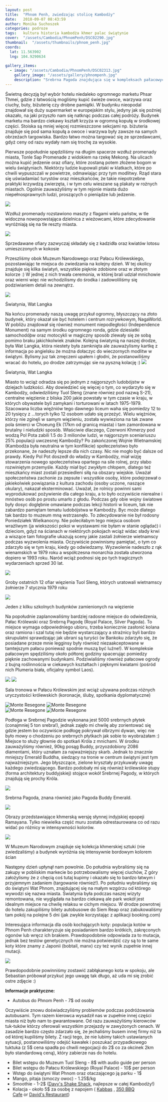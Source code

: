 ```yaml
---
layout: post
title:  "Phnom Penh, zwiedzając stolicę Kambodży"
date:   2018-09-07 08:43:59
author: Monika Suchoszek
categories: podroze
tags:	kultura historia kambodża khmer palac świątynie 
cover:  "/assets/Cambodia/PhnomPenh/DSC02290.jpg"
thumbnail:  "/assets/thumbnails/phnom_penh.jpg"
coords:
  lat: 11.563902
  lng: 104.9290634
  
gallery_items:
  - image: "/assets/Cambodia/PhnomPenh/DSC02313.jpg"
    gallery_image: "/assets/gallery/phnompenh.jpg"
    description: "Srebrna Pagoda znajdująca się w kompleksach pałacowych w Phnom Penh, Kambodża."
---
```


Świetną decyzją był wybór hotelu niedaleko ogromnego marketu Phsar Thmei, gdzie z łatwością mogliśmy kupić świeże owoce, warzywa oraz ciuchy, buty, biżuterię czy drobne pamiątki.
W budynku nieopodal znajdował się duży supermarket w europejskim stylu, jedyny jak się poźniej okazało, na jaki przyszło nam się natknąc podczas całej podróży. Budynek marketu 
ma bardzo ciekawy kształt krzyża w ogromną kopułą w środkowej części. Stoiska są mniej więcej rozmieszczone sekcjami np. biżuteria znajduje się pod sama kopułą a owoce i 
warzywa były zawsze na samych obrzeżach targowiska. Bardzo łatwo można targować się ze sprzedawcami, gdyż ceny od razu wydały nam się trochę za wysokie.

Pierwsze popołudnie spędziliśmy na długim spacerze wzdłuż promenady miasta, Tonle Sap Promenade z widokiem na rzekę Mekong. Na ulicach można kupić jedzenie oraz ofiary, które
zostaną potem złożene bogom w wielu świątyniach. Niektórzy ludzie kupowali ptaki w klatkach, które po chwili wypuszczali w powietrze, odmawiając przy tym modlitwy. Rząd stara
się uświadamiać turystów oraz mieszkańców, że takie niepotrzebne praktyki krzywdzą zwierzęta, i w tym celu wieszane są plakaty w rożnych miastach. Ogolnie zauważyliśmy w tym rejonie
 miasta dużo niepełnosprawnych ludzi, proszących o pieniądze lub jedzenie. 

<img src="/assets/Cambodia/PhnomPenh/DSC02220.1.jpg">
<p class="caption">Wzdłuż promenady rozstawiono maszty z flagami wielu państw, w tle widoczna nowopowstająca dzielnica z wieżowcami, które zdecydowanie wyróżniają się na tle reszty miasta.</p>
<img src="/assets/Cambodia/PhnomPenh/DSC02223.jpg">
<p class="caption">Sprzedawane ofiary zazwyczaj składały się z kadzidła oraz kwiatów lotosu umieszczonych w kokosie</p>

Przeszliśmy obok Muzeum Narodowego oraz Pałacu Królewskiego, pozostawiając te miejsca do zwiedzania na kolejny dzień. W tej okolicy znajduje się kilka światyń, wszystkie pięknie zdobione
oraz w złotym kolorze :) W jednej z nich trwała ceremonia, w której brali udział mnichowie oraz wierni więc nie wchodzilismy do środka i zadowoliliśmy się podziwianiem detali na
zewnątrz.

<img src="/assets/Cambodia/PhnomPenh/DSC02208.JPG">
<p class="caption">Światynia, Wat Langka</p>
Na końcu promenady naszą uwagę przykuł ogromny, błyszczący na złoto budynek, który okazał sie być hotelem i centrum rozrywkowym, NagaWorld. W pobliżu znajdował się również monument
niepodległości (Independence Monument) na samym środku ogromnego ronda, gdzie dziesiatki samochodóþw oraz motocykli w magiczny sposób zlewały się ze sobą pomimo braku jakichkolwiek znaków.
Kolejną światynią na naszej drodze, była Wat Langka, która niestety była zamknięta ale zauważylismy kartkę z informacja po angielsku że można dołaczyc do wieczornych modlitw
w świątyni. Bylismy juz tak zmęczeni upałem i głodni, że postanowiliśmy wracać do hotelu, po drodze zatrzymując sie na pyszną kolację :) 

<img src="/assets/Cambodia/PhnomPenh/DSC02236.jpg">
<p class="caption">Światynia, Wat Langka</p>

Miasto to wciąż odradza się po jednym z najgorszych ludobójstw w dziejach ludzkości. Aby dowiedzieć się więcej o tym, co wydarzyło się w Kambodży, odwiedziliśmy
Tuol Sleng (znane równiez pod nazwą S-21), centralne więzienie z bliska 200 jakie powstały w tym czasie w kraju, w których obywatele byli zamykani i torturowani w latach 1975-1979.
Szacowana liczba więźniów tego dawnego liceum waha się pomiedzy 12 to 20 tysięcy z …torych tylko 12 osobom udało się przeżyć. Wielu więżniów, którzy nie zginęli w samym więzieniu,
została wywieziona na tak zwane pola śmierci w Choeung Ek (17km od granicą miasta) i tam zamordowana w brutalny i nieludzki sposób. Właściwie dlaczego, Czerwoni Khmerzy pod
 wodzą Pol Pota zabili 1.5 do 3 milionów ludzi, w najgorszym sceniariuszu 25% populacji uwczesnej Kambodży? Po zakończonej Wojnie Wietnamskiej (Kambodża była neutralna w tym konflikcie)
 społeczeństwo było przekonane, że nadeszły lepsze dla nich czasy. Nic nie mogło być dalsze od prawdy. Kiedy Pol Pot doszedł do władzy w Kambodży, miał wizję stowarzenia
  nowego społeczeństwa opartego na sile rolnej, przy słabo rozwiniętym przemyśle. Każdy miał być zwykłym chłopem, dlatego też mieszkańcy miast zostali przesiedleni siłą na obszary
  wiejskie. Uważał społeczeństwa zachonie za zepsute i wszystkie osoby, które podejrzewał o jakiekolwiek powiązania z kultura zachodu (osoby uczone, naszące okulary), nakazał
   eksterminować. Uważał, że rolnicy powinni sami wyprodukować pożywienie dla całego kraju, a to było oczywiście nierealne i mnóstwo osób po prostu umarło z głodu. Podczas gdy
   obie wojny światowe były dosyc doglębnie omawiane podczas lekcji historii w liceum, tak nie zabardzo pamiętam tematu ludobójstwa w Kambodży. Byc może dlatego tak bardzo
   to muzeum mną wstrzasnęło. To zdecydowanie nie był rodosny Poniedziałek Wielkanocny. Nie poleciłabym tego miejsca osobom wrażliwym (ja wiekszości pokoi  w wystawami
    nie byłam w stanie oglądać) i dzieciom, gdyż na ścianach w niektórych pokojach wciąż widac słady krwi a wiszące tam fotografie ukazują sceny jakie zastali żołnierze wietnamscy
    podczas wyzwolenia miasta. Oczywiście powinnismy pamiętać, o tym co zdarzyło się w tym kraju, kiedy go odwiedzamy. Wyzwolenie nadeszło z rąk wienamskich w 1979 roku a współczesna
    monarchia została utworzona dopiero w 1993 roku. Naród wciąż podnosi się po tych tragicznych wydarzeniach sprzed 30 lat.

<img src="/assets/Cambodia/PhnomPenh/DSC02243.jpg">
<p class="caption">Groby ostatnich 12 ofiar więzienia Tuol Sleng, których uratowali wietnamscy żołnierze 7 stycznia 1979 roku</p>
<img src="/assets/Cambodia/PhnomPenh/DSC02247.jpg">
<p class="caption">Jeden z kilku szkolnych budynków zamienionych na więzienie</p>

Na popołudnie zaplanowaliśmy bardziej radosne miejsce do odwiedzenia, Pałac Królewski oraz Srebrną Pagodę (Royal Palace, Silver Pagoda). To miejsce wymaga odpowiedniego ubioru,
 trzeba koniecznie zasłonić kolana oraz ramiona i szal tutaj nie będzie wystarczający a strażnicy byli bardzo skrupulatni sprawdzając jak ubrani są turyści (w Bankoku zdarzyło się,
  że posiadane przeze mnie legginsy były również niezaakceptowane w tamtejszym pałacu ponieważ spodnie muszą być luźne!). W kompleksie pałacowym spędziliśmy około półtorej godziny
  spacerując pomiedzy pięknie zachowanymi budynkami. Podziwialiśmy również pałacowe ogrody z bujną roślinnościa w ciekawych kształtach i pięknymi kwiatami (pośród nich Plumeria 
  biała, oficjalny symbol Laos).
  
<img src="/assets/Cambodia/PhnomPenh/DSC02296.JPG">
<img src="/assets/Cambodia/PhnomPenh/DSC02290.jpg">
<p class="caption">Sala tronowa w Pałacu Królewskim jest wciąż używana podczas różnych uryczystości królewskich (koronacje, śluby, spotkania dyplomatyczne)</p>
<div class="row">
  <img src="/assets/Cambodia/PhnomPenh/DSC02284-e1536745786214.jpg" class="column-50" alt="Monte Resegone" />
  <img src="/assets/Cambodia/PhnomPenh/DSC02302-e1536745795589.jpg" class="column-50" alt="Monte Resegone" />
</div>

<div class="row">
  <img src="/assets/Cambodia/PhnomPenh/DSC02324-e1536745911256.jpg" class="column-50" alt="Monte Resegone" />
  <img src="/assets/Cambodia/PhnomPenh/IMG_20180401_164429271.jpg" class="column-50" alt="Monte Resegone" />
</div>

Podłoga w Srebrnej Pagodzie wykonana jest 5000 srebrnych płytek (conajmniej 5 ton srebra!), jednak zajęło mi chwilę aby zorientować się gdzie jestem bo oczywiście podłogę
 pokrywał olbrzymi dywan, więc nie było mowy o chodzeniu po srebrnych płytkach jak sobie to wyobrażałam :) Miejsce to służy głownie do spotkań Króla z mnichami.
  W środku zauważyliśmy również, 90kg 
posąg Buddy, przyozdobiony 2086 diamentami, który uznałam za najważniejszy skarb. Jednak to znacznie mniejszy Emerald Buddha, siedzący na tronie w centrum świątyni jest tym najważniejszym.
Jego błyszczące, zielone kryształy przykuwały uwagę każdego zwiedzającego. Bardzo podobały mi się również królewskie stupy (forma architektury buddyjskiej) stojące wokół Srebrnej Pagody, w których znajdują się prochy Króla.

<img src="/assets/Cambodia/PhnomPenh/DSC02313.jpg">
<p class="caption">Srebrna Pagoda, znana również jako Pagoda Buddy Emerald.</p>
<img src="/assets/Cambodia/PhnomPenh/DSC02307.jpg">
<p class="caption">Obrazy przedstawiające khmerską wersję słynnej indyjskiej epopeji Ramayana. Tylko niewielka część muru została odrestaurowana co od razu widać po różnicy
 w intensywności kolorów.</p>
<img src="/assets/Cambodia/PhnomPenh/DSC02251.jpg">
<p class="caption">W Muzeum Narodowym znajduje się kolekcja khmerskiej sztuki (nie zwiedzaliśmy) a budynek wyróżnia się intensywnie bordowym kolorem ścian</p>

Następny dzień upłynął nam powolnie. Do południa wybraliśmy się na zakupy w pobliskim markecie bo potrzebowalismy więcej ciuchów, Z góry założylismy że z chęcią coś tutaj kupimy
i okazało się to bardzo łatwym i przyjemnym zadaniem (targowanie również!). Po południu wybraliśmy się do świątyni Wat Phnom, znajdującej się na małym wzgórzu od którego
wywodzi się nazwa miasta. Światynia była podczas naszej wizyty remontowana, nie wyglądała na bardzo ciekawą ale park wokół jest idealnym miejsce na chwilę relaksu w cichym miejscu.
W drodze powrotnej do hotelu zakupiliśmy bilety autobusowe do Siem Reap oraz zabukowaliśmy tam pokój na polejne 5 dni (jak zwykle korzystając z aplikacji booking.com)

Interesująca informacja dla osób kochających koty: populacja kotów w Phnom Penh charakteryzuje się posiadaniem bardzo krótkich, zakręconych ogonów lub wręcz ich brakiem.
Prawdopodobnie odpowiada za to mutacja, jednak bez testów genetycznych nie można potwierdzić czy są to te same koty które znamy z Japonii (bobtail, manx) czy też wynik zupełnie
innej mutacji.
 
<img src="/assets/Cambodia/PhnomPenh/DSC02401.jpg">
<p class="caption">Prawdopodobnie powinniśmy zostawić zabłąkanego kota w spokoju, ale Sebastian próbował przykuć jego uwagę tak długo, aż uda mi się zrobić ostre zdjęcie :)</p>

__Informacje praktyczne:__
  * Autobus do Phnom Penh - 7$ od osoby
  
  Oczywiście znowu doświadczyliśmy problemów podczas podróżowania autobusami. Tym razem kierowca wysadził nas w zupełnie innej części miasta niż było nam to gwarantowane.
  Od razu zauważyliśmy kierowców tuk-tuków którzy oferowali wszystkim przejazdy w zawyżonych cenach. W zasadzie bardzo często zdarzało się, że jechaliśmy busem innej firmy
  niż ta od której kupiliśmy bilety. Z racji tego, że nie lubimy takich ustawianych sytuacji, postanowiliśmy odejść kawałek i poszukać przypadkowego tuktuka (z 5$ cena spadła po chwili negocjacji
  do 2$ co za okcinek 2km było standardową ceną), który zabierze nas do hotelu.
  
  * Bilet wstępu do Muzeum Tuol Sleng - 8$ with audio guide per person
  * Bilet wstępu do Pałacu Królewskiego (Royal Palace) - 10$ per person
  * Wstęp do świątyni Wat Phnom oraz otaczającego ją parku - 1$
  * Mango, pitaja (smoczy owoc) - 1.25$/kg
  * Smoothie - 1-2$ (<a href="https://www.tripadvisor.com/Restaurant_Review-g293940-d8568725-Reviews-Davy_s_Shake_Shack-Phnom_Penh.html">Davy's Shake Shack</a>, najlepsze w całej Kambodży!)
  * Kolacja - około 5$ za osobę z napojem ( <a href="https://www.tripadvisor.com/Restaurant_Review-g293940-d2372913-Reviews-Kabbas_Restaurant-Phnom_Penh.html">Kabbas</a> , <a href="https://www.tripadvisor.com/Restaurant_Review-g293940-d10226831-Reviews-350_BBQ_Cafe-Phnom_Penh.html">350 BBQ Cafe</a> or <a href="https://www.tripadvisor.com/Restaurant_Review-g293940-d3454214-Reviews-David_s_Restaurant_Handmade_Noodles-Phnom_Penh.html">David's Restaurant</a>)
